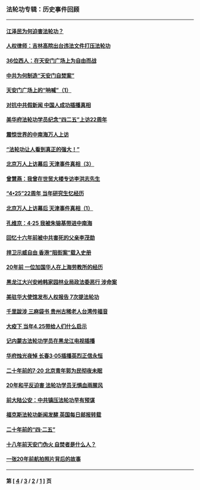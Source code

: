 ### 法轮功专辑：历史事件回顾
---
#### [江泽民为何迫害法轮功？](../../pages/nf5793/n13876324.md?01120430) 
#### [人权律师：吉林高院出台违法文件打压法轮功](../../pages/nf5793/n13825665.md?01120430) 
#### [36位西人：在天安门广场上为自由而战](../../pages/nf5793/n13390029.md?01120430) 
#### [中共为何制造“天安门自焚案”](../../pages/nf5793/n13183270.md?01120430) 
#### [天安门广场上的“呐喊”（1）](../../pages/nf5793/n13105277.md?01120430) 
#### [对抗中共假新闻 中国人成功插播真相](../../pages/nf5793/n12910618.md?01120430) 
#### [美华府法轮功学员纪念“四二五”上访22周年](../../pages/nf5793/n12904445.md?01120430) 
#### [震惊世界的中南海万人上访](../../pages/nf5793/n12903976.md?01120430) 
#### [“法轮功让人看到真正的强大！”](../../pages/nf5793/n12903195.md?01120430) 
#### [北京万人上访幕后 天津事件真相（3）](../../pages/nf5793/n12902807.md?01120430) 
#### [曾慧燕：我曾在世贸大楼专访李洪志先生](../../pages/nf5793/n12898729.md?01120430) 
#### [“4•25”22周年 当年研究生忆经历](../../pages/nf5793/n12894152.md?01120430) 
#### [北京万人上访幕后 天津事件真相（1）](../../pages/nf5793/n12885174.md?01120430) 
#### [孔维京：4·25 我被朱镕基带进中南海](../../pages/nf5793/n12864987.md?01120430) 
#### [回忆十六年前被中共害死的父亲李茂勋](../../pages/nf5793/n12880270.md?01120430) 
#### [捍卫示威自由 香港“阻街案”载入史册](../../pages/nf5793/n12811245.md?01120430) 
#### [20年前 一位加国华人在上海劳教所的经历](../../pages/nf5793/n12707932.md?01120430) 
#### [黑龙江大兴安岭韩家园林业局政法委恶行 涉命案](../../pages/nf5793/n12622815.md?01120430) 
#### [美驻华大使馆发布人权报告 7次提法轮功](../../pages/nf5793/n12520541.md?01120430) 
#### [千里跋涉 三麻袋书 贵州古稀老人台湾传福音](../../pages/nf5793/n12198750.md?01120430) 
#### [大疫下 当年4.25带给人们什么启示](../../pages/nf5793/n12058565.md?01120430) 
#### [记内蒙古法轮功学员在黑龙江电视插播](../../pages/nf5793/n11699194.md?01120430) 
#### [华府烛光夜悼 长春3·05插播英烈正信永恒](../../pages/nf5793/n11397432.md?01120430) 
#### [二十年前的7·20 北京青年郭为民彻夜未眠](../../pages/nf5793/n11354195.md?01120430) 
#### [20年和平反迫害 法轮功学员无惧血雨腥风](../../pages/nf5793/n11348279.md?01120430) 
#### [前大陆公安：中共镇压法轮功早有预谋](../../pages/nf5793/n11352168.md?01120430) 
#### [福克斯法轮功新闻发酵  英国每日邮报转载](../../pages/nf5793/n11285952.md?01120430) 
#### [二十年前的“四·二五”](../../pages/nf5793/n11207639.md?01120430) 
#### [十八年前天安门伪火 自焚者是什么人？](../../pages/nf5793/n10996556.md?01120430) 
#### [一张20年前航拍照片背后的故事](../../pages/nf5793/n10693797.md?01120430) 

---
#### 第 [ [4](./4.md?01120430) / [3](./3.md?01120430) / [2](./2.md?01120430) / [1](./1.md?01120430) ] 页
